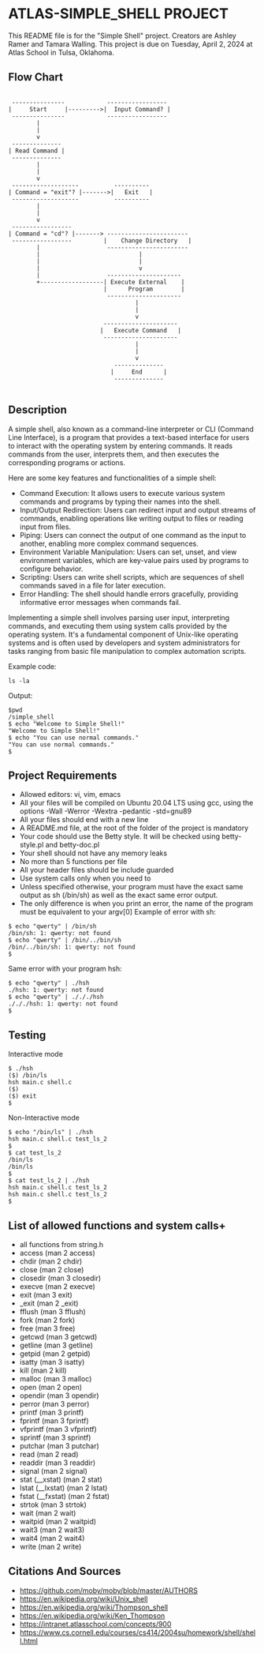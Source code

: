 # ATLAS-SIMPLE_SHELL PROJECT
This README file is for the "Simple Shell" project. Creators are Ashley Ramer and Tamara Walling. This project is due on Tuesday, April 2, 2024 at Atlas School in Tulsa, Oklahoma.

## Flow Chart
```

 ---------------            -----------------
|     Start     |--------->|  Input Command? |
 ---------------            -----------------
        |
        |
        v
 --------------
| Read Command |
 --------------
        |
        |
        v
 -------------------          ----------
| Command = "exit"? |------->|   Exit   |
 -------------------          ----------
        |
        |
        v
 -----------------
| Command = "cd"? |-------> -----------------------
 -----------------         |    Change Directory   |
        |                   -----------------------
        |                            |
        |                            |
        |                            v
        |                   ---------------------
        +------------------| Execute External    |
                           |      Program        |
                            ---------------------
                                    |
                                    |
                                    v
                           ---------------------
                          |   Execute Command   |
                           ---------------------
                                    |
                                    |
                                    v
                              --------------
                             |     End      |
                              --------------


```

## Description
A simple shell, also known as a command-line interpreter or CLI (Command Line Interface), is a program that provides a text-based interface for users to interact with the operating system by entering commands. It reads commands from the user, interprets them, and then executes the corresponding programs or actions.

Here are some key features and functionalities of a simple shell:
+ Command Execution: It allows users to execute various system commands and programs by typing their names into the shell.
+ Input/Output Redirection: Users can redirect input and output streams of commands, enabling operations like writing output to files or reading input from files.
+ Piping: Users can connect the output of one command as the input to another, enabling more complex command sequences.
+ Environment Variable Manipulation: Users can set, unset, and view environment variables, which are key-value pairs used by programs to configure behavior.
+ Scripting: Users can write shell scripts, which are sequences of shell commands saved in a file for later execution.
+ Error Handling: The shell should handle errors gracefully, providing informative error messages when commands fail.

Implementing a simple shell involves parsing user input, interpreting commands, and executing them using system calls provided by the operating system. It's a fundamental component of Unix-like operating systems and is often used by developers and system administrators for tasks ranging from basic file manipulation to complex automation scripts.

Example code:
```
ls -la
```

Output:
```
$pwd
/simple_shell
$ echo "Welcome to Simple Shell!"
"Welcome to Simple Shell!"
$ echo "You can use normal commands."
"You can use normal commands."
$
```

## Project Requirements
+ Allowed editors: vi, vim, emacs
+ All your files will be compiled on Ubuntu 20.04 LTS using gcc, using the options -Wall -Werror -Wextra -pedantic -std=gnu89
+ All your files should end with a new line
+ A README.md file, at the root of the folder of the project is mandatory
+ Your code should use the Betty style. It will be checked using betty-style.pl and betty-doc.pl
+ Your shell should not have any memory leaks
+ No more than 5 functions per file
+ All your header files should be include guarded
+ Use system calls only when you need to
+ Unless specified otherwise, your program must have the exact same output as sh (/bin/sh) as well as the exact same error output.
+ The only difference is when you print an error, the name of the program must be equivalent to your argv[0]
	Example of error with sh:
```
$ echo "qwerty" | /bin/sh
/bin/sh: 1: qwerty: not found
$ echo "qwerty" | /bin/../bin/sh
/bin/../bin/sh: 1: qwerty: not found
$
```
Same error with your program hsh:
```
$ echo "qwerty" | ./hsh
./hsh: 1: qwerty: not found
$ echo "qwerty" | ./././hsh
./././hsh: 1: qwerty: not found
$
```
## Testing
Interactive mode
```
$ ./hsh
($) /bin/ls
hsh main.c shell.c
($)
($) exit
$
```

Non-Interactive mode
```
$ echo "/bin/ls" | ./hsh
hsh main.c shell.c test_ls_2
$
$ cat test_ls_2
/bin/ls
/bin/ls
$
$ cat test_ls_2 | ./hsh
hsh main.c shell.c test_ls_2
hsh main.c shell.c test_ls_2
$
```

## List of allowed functions and system calls+
+ all functions from string.h
+ access (man 2 access)
+ chdir (man 2 chdir)
+ close (man 2 close)
+ closedir (man 3 closedir)
+ execve (man 2 execve)
+ exit (man 3 exit)
+ _exit (man 2 _exit)
+ fflush (man 3 fflush)
+ fork (man 2 fork)
+ free (man 3 free)
+ getcwd (man 3 getcwd)
+ getline (man 3 getline)
+ getpid (man 2 getpid)
+ isatty (man 3 isatty)
+ kill (man 2 kill)
+ malloc (man 3 malloc)
+ open (man 2 open)
+ opendir (man 3 opendir)
+ perror (man 3 perror)
+ printf (man 3 printf)
+ fprintf (man 3 fprintf)
+ vfprintf (man 3 vfprintf)
+ sprintf (man 3 sprintf)
+ putchar (man 3 putchar)
+ read (man 2 read)
+ readdir (man 3 readdir)
+ signal (man 2 signal)
+ stat (__xstat) (man 2 stat)
+ lstat (__lxstat) (man 2 lstat)
+ fstat (__fxstat) (man 2 fstat)
+ strtok (man 3 strtok)
+ wait (man 2 wait)
+ waitpid (man 2 waitpid)
+ wait3 (man 2 wait3)
+ wait4 (man 2 wait4)
+ write (man 2 write)

## Citations And Sources
+ https://github.com/moby/moby/blob/master/AUTHORS
+ https://en.wikipedia.org/wiki/Unix_shell
+ https://en.wikipedia.org/wiki/Thompson_shell
+ https://en.wikipedia.org/wiki/Ken_Thompson
+ https://intranet.atlasschool.com/concepts/900
+ https://www.cs.cornell.edu/courses/cs414/2004su/homework/shell/shell.html 
